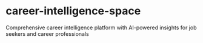 # career-intelligence-space
Comprehensive career intelligence platform with AI-powered insights for job seekers and career professionals







